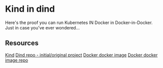 # Kind in dind

Here's the proof you can run Kubernetes IN Docker in Docker-in-Docker. Just in case you've ever wondered...

## Resources

[Kind](https://github.com/kubernetes-sigs/kind)
[Dind repo - initial/original project](https://github.com/jpetazzo/dind)
[Docker docker image](https://hub.docker.com/_/docker/)
[Docker docker image repo](https://github.com/docker-library/docker)